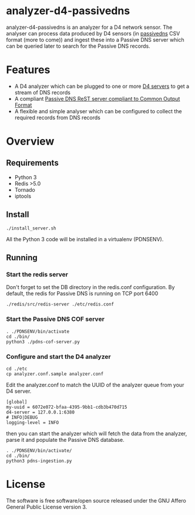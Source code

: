 # analyzer-d4-passivedns

analyzer-d4-passivedns is an analyzer for a D4 network sensor. The analyser can process data produced by D4 sensors (in [passivedns](https://github.com/gamelinux/passivedns) CSV format (more to come)) and
ingest these into a Passive DNS server which can be queried later to search for the Passive DNS records.

# Features

- A D4 analyzer which can be plugged to one or more [D4 servers](https://github.com/D4-project/d4-core) to get a stream of DNS records
- A compliant [Passive DNS ReST server compliant to Common Output Format](https://tools.ietf.org/html/draft-dulaunoy-dnsop-passive-dns-cof-04)
- A flexible and simple analyser which can be configured to collect the required records from DNS records

# Overview

## Requirements

- Python 3
- Redis >5.0
- Tornado
- iptools

## Install

~~~~
./install_server.sh
~~~~

All the Python 3 code will be installed in a virtualenv (PDNSENV).

## Running

### Start the redis server

Don't forget to set the DB directory in the redis.conf configuration. By default, the redis for Passive DNS is running on TCP port 6400

~~~~
./redis/src/redis-server ./etc/redis.conf
~~~~

### Start the Passive DNS COF server

~~~~
. ./PDNSENV/bin/activate
cd ./bin/
python3 ./pdns-cof-server.py
~~~~

### Configure and start the D4 analyzer

~~~~
cd ./etc
cp analyzer.conf.sample analyzer.conf
~~~~

Edit the analyzer.conf to match the UUID of the analyzer queue from your D4 server.

~~~~
[global]
my-uuid = 6072e072-bfaa-4395-9bb1-cdb3b470d715
d4-server = 127.0.0.1:6380
# INFO|DEBUG
logging-level = INFO
~~~~

then you can start the analyzer which will fetch the data from the analyzer, parse it and
populate the Passive DNS database.

~~~~
. ./PDNSENV/bin/activate/
cd ./bin/
python3 pdns-ingestion.py
~~~~

# License

The software is free software/open source released under the GNU Affero General Public License version 3.

